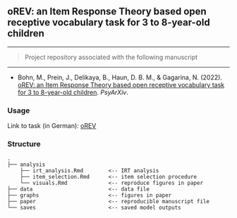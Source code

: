 ## oREV: an Item Response Theory based open receptive vocabulary task for 3 to 8-year-old children

------------------------------------------------------------------------

> Project repository associated with the following manuscript

------------------------------------------------------------------------

* Bohn, M., Prein, J., Delikaya, B., Haun, D. B. M., & Gagarina, N. (2022). [oREV: an Item Response Theory based open receptive vocabulary task for 3 to 8-year-old children](https://psyarxiv.com/4z86w). *PsyArXiv*.

### Usage

Link to task (in German): [oREV](https://ccp-odc.eva.mpg.de/orev-demo/)

### Structure

```
.
├── analysis
    ├── irt_analysis.Rmd        <-- IRT analysis 
    ├── item_selection.Rmd      <-- item selection procedure
    └── visuals.Rmd             <-- reproduce figures in paper
├── data                        <-- data file
├── graphs                      <-- figures in paper
├── paper                       <-- reproducible manuscript file
└── saves                       <-- saved model outputs

```
